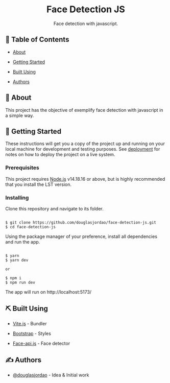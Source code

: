 <h1  align="center">Face Detection JS</h3>

<p  align="center"> Face detection with javascript.

<br>

</p>

  

## 📝 Table of Contents

  

- [About](#about)

- [Getting Started](#getting_started)

- [Built Using](#built_using)

- [Authors](#authors)


  

## 🧐 About <a name  =  "about"></a>

  

This project has the objective of exemplify face detection with javascript in a simple way.

  

## 🏁 Getting Started <a name  =  "getting_started"></a>

  

These instructions will get you a copy of the project up and running on your local machine for development and testing purposes. See [deployment](#deployment) for notes on how to deploy the project on a live system.

  

### Prerequisites

  

This project requires [Node.js](https://nodejs.org/en/download)  v14.18.16 or above, but is highly recommended that you install the LST version.
 

### Installing

  

Clone this repository and navigate to its folder.

```

$ git clone https://github.com/douglasjordao/face-detection-js.git
$ cd face-detection-js

```

Using the package manager of your preference, install all dependencies and run the app.

```

$ yarn
$ yarn dev

or

$ npm i
$ npm run dev

```


The app will run on http://localhost:5173/

## ⛏️ Built Using <a name  =  "built_using"></a>

  
- [Vite.js](https://vitejs.dev/) - Bundler

- [Bootstrap](https://getbootstrap.com/) - Styles

- [Face-api.js](https://justadudewhohacks.github.io/face-api.js/docs/index.html) - Face detector
  

## ✍️ Authors <a name  =  "authors"></a>

  

- [@douglasjordao](https://github.com/douglasjordao) - Idea & Initial work
 
